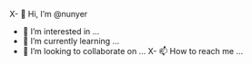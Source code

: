 X- 👋 Hi, I’m @nunyer
- 👀 I’m interested in ...
- 🌱 I’m currently learning ...
- 💞️ I’m looking to collaborate on ...
X- 📫 How to reach me ...

<!---
nunyer/nunyer is a ✨ special ✨ repository because its `README.md` (this file) appears on your GitHub profile.
You can click the Preview link to take a look at your changes.
--->
